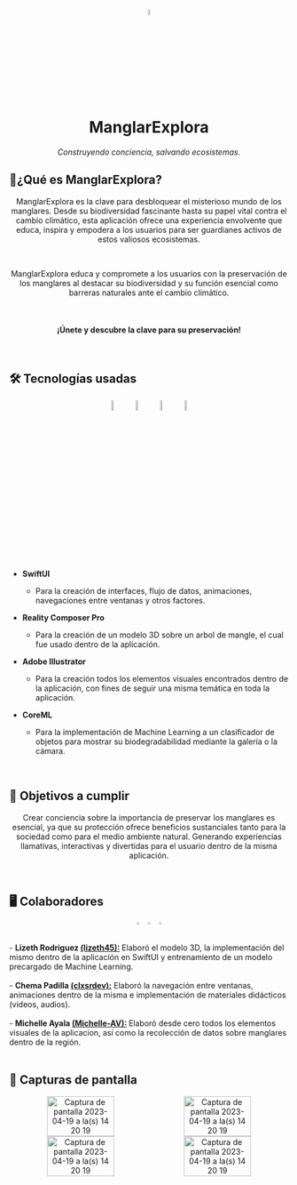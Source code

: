 
<h1 align="center"><img style="width:5%; height:5%" src="https://github.com/clxsrdev/ManglarExplora/assets/99055585/81390823-2753-4302-b5f2-ea2542aa2e0b"/> <br> ManglarExplora</h1>
<p align="center"><em>Construyendo conciencia, salvando ecosistemas.</em> </p>

## 📝¿Qué es ManglarExplora?

<p align="center">ManglarExplora es la clave para desbloquear el misterioso mundo de los manglares. Desde su biodiversidad fascinante hasta su papel vital contra el cambio climático, esta aplicación ofrece una experiencia envolvente que educa, inspira y empodera a los usuarios para ser guardianes activos de estos valiosos ecosistemas.</p>
<br>
<p align="center">ManglarExplora educa y compromete a los usuarios con la preservación de los manglares al destacar su biodiversidad y su función esencial como barreras naturales ante el cambio climático.</p>
<br>
<h4 align="center">¡Únete y descubre la clave para su preservación!</h4>
<br>

## 🛠️ Tecnologías usadas
<div align="center">
    <img style="width:8%; height:7%" src="https://github.com/clxsrdev/ManglarExplora/assets/99055585/705f8dd3-c529-4c3b-9471-5f4f366a0ca7" />
    <img style="width:8%; height:7%" src="https://github.com/clxsrdev/ManglarExplora/assets/99055585/e1c6e95d-0e42-41d6-8dcc-0e4d0f25ca2c" />
    <img style="width:8%; height:7%" src="https://github.com/clxsrdev/ManglarExplora/assets/99055585/ee94ac9b-83ff-4a7a-947b-102968dd2954" />
    <img style="width:8%; height:7%" src="https://github.com/clxsrdev/ManglarExplora/assets/99055585/2e790686-befd-486a-9f24-d476a7c2ecbc" />
</div>
<br>

  - <strong>SwiftUI</strong>
    - Para la creación de interfaces, flujo de datos, animaciones, navegaciones entre ventanas y otros factores.
    
  - <strong>Reality Composer Pro</strong>
    - Para la creación de un modelo 3D sobre un arbol de mangle, el cual fue usado dentro de la aplicación.
    
  - <strong>Adobe Illustrator</strong>
    - Para la creación  todos los elementos visuales encontrados dentro de la aplicación, con fines de seguir una misma temática en toda la aplicación.
    
  - <strong>CoreML</strong>
    - Para la implementación de Machine Learning a un clasificador de objetos para mostrar su biodegradabilidad mediante la galería o la cámara.

<br>

## 📑 Objetivos a cumplir

<p align="center">Crear conciencia sobre la importancia de preservar los manglares es esencial, ya que su protección ofrece beneficios sustanciales tanto para la sociedad como para el medio ambiente natural. Generando experiencias llamativas, interactivas y divertidas para el usuario dentro de la misma aplicación.</p><br>

## 🖥️ Colaboradores

<div align="center" style="display: flex; flex-wrap: wrap; justify-content: center;">
    <a href="https://github.com/lizeth45"><img style="width:30%; height:30%" src="https://github.com/clxsrdev/ManglarExplora/assets/99055585/e5fce7c2-334a-4f67-9d0c-14b51e99d370"/></a>
    <a href="https://github.com/clxsrdev"><img style="width:30%; height:30%" src="https://github.com/clxsrdev/ManglarExplora/assets/99055585/889da5a8-035a-463a-be68-74aba1bb8bb4"/></a>
    <a href="https://github.com/Michelle-AV"><img style="width:30%; height:30%" src="https://github.com/clxsrdev/ManglarExplora/assets/99055585/b5a2d037-25d3-4139-9f05-9fc3c1f8aa65"/></a>
</div>
<br>
 - <strong>Lizeth Rodriguez <a href="https://github.com/lizeth45">(lizeth45):</a> </strong>Elaboró el modelo 3D, la implementación del mismo dentro de la aplicación en SwiftUI y entrenamiento de un modelo precargado de Machine Learning.
<br>
<br>
 - <strong>Chema Padilla <a href="https://github.com/clxsrdev">(clxsrdev):</a></strong> Elaboró la navegación entre ventanas, animaciones dentro de la misma e implementación de materiales didácticos (videos, audios).
<br>
<br>
 - <strong>Michelle Ayala <a href="https://github.com/Michelle-AV">(Michelle-AV):</a> </strong>Elaboró desde cero todos los elementos visuales de la aplicacion, así como la recolección de datos sobre manglares dentro de la región.
<br>
<br>

## 📸 Capturas de pantalla

<div align="center" style="display: flex; flex-wrap: wrap; justify-content: center;">
    <img width="49%" alt="Captura de pantalla 2023-04-19 a la(s) 14 20 19" src="https://github.com/clxsrdev/ManglarExplora/assets/99055585/4292e358-ac9b-4bfb-8440-3f615ce2ad39">
    <img width="49%" alt="Captura de pantalla 2023-04-19 a la(s) 14 20 19" src="https://github.com/clxsrdev/ManglarExplora/assets/99055585/b269529b-f9e4-4d92-969a-775d8f5c0cb9">
    <img width="49%" alt="Captura de pantalla 2023-04-19 a la(s) 14 20 19" src="https://github.com/clxsrdev/ManglarExplora/assets/99055585/fbeb50a8-8cf2-49ae-b54b-538f6c3eef23">
    <img width="49%" alt="Captura de pantalla 2023-04-19 a la(s) 14 20 19" src="https://github.com/clxsrdev/ManglarExplora/assets/99055585/40a88bee-e203-4287-a0fb-c8983ecee855">
</div>
